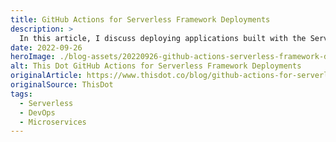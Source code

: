 ```yaml
---
title: GitHub Actions for Serverless Framework Deployments
description: >
  In this article, I discuss deploying applications built with the Serverless Framework and Nx utilizing GitHub Actions and some of the reasons you may want to consider using this strategy.
date: 2022-09-26
heroImage: ./blog-assets/20220926-github-actions-serverless-framework-deploys.webp
alt: This Dot GitHub Actions for Serverless Framework Deployments
originalArticle: https://www.thisdot.co/blog/github-actions-for-serverless-framework-deployments
originalSource: ThisDot
tags:
  - Serverless
  - DevOps
  - Microservices
---
```

